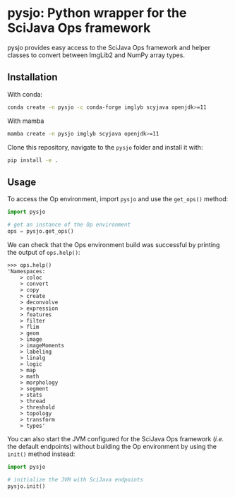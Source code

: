 pysjo: Python wrapper for the SciJava Ops framework
===

pysjo provides easy access to the SciJava Ops framework and helper classes to convert
between ImgLib2 and NumPy array types.

## Installation

With conda:

```bash
conda create -n pysjo -c conda-forge imglyb scyjava openjdk>=11
```

With mamba

```bash
mamba create -n pysjo imglyb scyjava openjdk>=11
```

Clone this repository, navigate to the `pysjo` folder and install it with:

```bash
pip install -e .
```

## Usage

To access the Op environment, import `pysjo` and use the `get_ops()` method:

```python
import pysjo

# get an instance of the Op environment
ops = pysjo.get_ops()
```

We can check that the Ops environment build was successful by printing the output of `ops.help()`:

```
>>> ops.help()
'Namespaces:
	> coloc
	> convert
	> copy
	> create
	> deconvolve
	> expression
	> features
	> filter
	> flim
	> geom
	> image
	> imageMoments
	> labeling
	> linalg
	> logic
	> map
	> math
	> morphology
	> segment
	> stats
	> thread
	> threshold
	> topology
	> transform
	> types'
```

You can also start the JVM configured for the SciJava Ops framework (_i.e._ the default endpoints)
without building the Op environment by using the `init()` method instead:

```python
import pysjo

# initialize the JVM with SciJava endpoints
pysjo.init()
```
